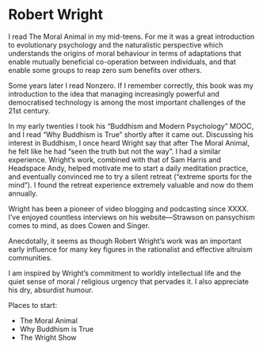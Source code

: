 # Robert Wright
I read The Moral Animal in my mid-teens. For me it was a great introduction to evolutionary psychology and the naturalistic perspective which understands the origins of moral behaviour in terms of adaptations that enable mutually beneficial co-operation between individuals, and that enable some groups to reap zero sum benefits over others.

Some years later I read Nonzero. If I remember correctly, this book was my introduction to the idea that managing increasingly powerful and democratised technology is among the most important challenges of the 21st century.

In my early twenties I took his “Buddhism and Modern Psychology” MOOC, and I read “Why Buddhism is True” shortly after it came out. Discussing his interest in Buddhism, I once heard Wright say that after The Moral Animal, he felt like he had “seen the truth but not the way”. I had a similar experience. Wright’s work, combined with that of Sam Harris and Headspace Andy, helped motivate me to start a daily meditation practice, and eventually convinced me to try a silent retreat (“extreme sports for the mind”). I found the retreat experience extremely valuable and now do them annually.

Wright has been a pioneer of video blogging and podcasting since XXXX. I’ve enjoyed countless interviews on his website—Strawson on pansychism comes to mind, as does Cowen and Singer.

Anecdotally, it seems as though Robert Wright’s work was an important early influence for many key figures in the rationalist and effective altruism communities. 

I am inspired by Wright’s commitment to worldly intellectual life and the quiet sense of moral / religious urgency that pervades it. I also appreciate his dry, absurdist humour.

Places to start:
* The Moral Animal
* Why Buddhism is True
* The Wright Show


<!-- #web/people -->


<!--stackedit_data:
eyJoaXN0b3J5IjpbLTE0NTE4NjYxMjJdfQ==
-->

<!-- {BearID:robert-wright.md} -->
